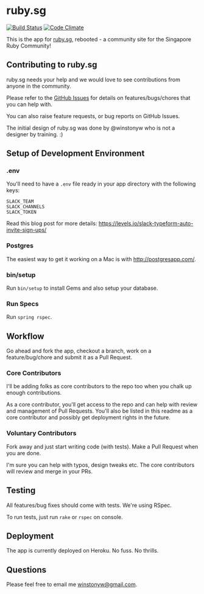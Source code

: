 # ruby.sg

[![Build Status](https://travis-ci.org/rubysg/rubysg-reboot.png?branch=master)](https://travis-ci.org/rubysg/rubysg-reboot) [![Code Climate](https://codeclimate.com/github/rubysg/rubysg-reboot.png)](https://codeclimate.com/github/rubysg/rubysg-reboot)

This is the app for [ruby.sg](http://ruby.sg), rebooted - a community site for the Singapore Ruby Community!


## Contributing to ruby.sg

ruby.sg needs your help and we would love to see contributions from anyone in the community.

Please refer to the [GitHub Issues](https://github.com/rubysg/rubysg-reboot/issues) for details on features/bugs/chores that you can help with.

You can also raise feature requests, or bug reports on GitHub Issues.

The initial design of ruby.sg was done by @winstonyw who is not a designer by training. :)


## Setup of Development Environment

### .env

You'll need to have a `.env` file ready in your app directory with the following keys:

```
SLACK_TEAM
SLACK_CHANNELS
SLACK_TOKEN
```

Read this blog post for more details: https://levels.io/slack-typeform-auto-invite-sign-ups/

### Postgres

The easiest way to get it working on a Mac is with http://postgresapp.com/.

### bin/setup

Run `bin/setup` to install Gems and also setup your database.

### Run Specs

Run `spring rspec`.


## Workflow

Go ahead and fork the app, checkout a branch, work on a feature/bug/chore and submit it as a Pull Request.

### Core Contributors

I'll be adding folks as core contributors to the repo too when you chalk up enough contributions.

As a core contributor, you'll get access to the repo and can help with review and management of Pull Requests.
You'll also be listed in this readme as a core contributor and possibly get deployment rights in the future.

### Voluntary Contributors

Fork away and just start writing code (with tests). Make a Pull Request when you are done.

I'm sure you can help with typos, design tweaks etc. The core contributors will review and merge in your PRs.

## Testing

All features/bug fixes should come with tests. We're using RSpec.

To run tests, just run `rake` or `rspec` on console.

## Deployment

The app is currently deployed on Heroku. No fuss. No thrills.

## Questions

Please feel free to email me winstonyw@gmail.com.

